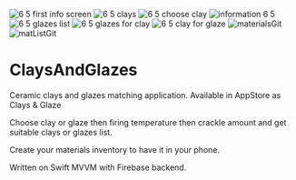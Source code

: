 ![6 5 first info screen](https://user-images.githubusercontent.com/63192967/122007989-35cde400-cdc1-11eb-82f9-358c0e3cd73e.png)
![6 5 clays](https://user-images.githubusercontent.com/63192967/122007636-d374e380-cdc0-11eb-903e-ebb42fdedab8.png)
![6 5 choose clay](https://user-images.githubusercontent.com/63192967/122007718-e982a400-cdc0-11eb-97e4-51a378e3424f.png)
![information 6 5](https://user-images.githubusercontent.com/63192967/122007782-fd2e0a80-cdc0-11eb-89dc-5831043793f3.png)
![6 5 glazes list](https://user-images.githubusercontent.com/63192967/122007881-1d5dc980-cdc1-11eb-9ebe-98f837966bc7.png)
![6 5 glazes for clay](https://user-images.githubusercontent.com/63192967/122008153-5bf38400-cdc1-11eb-93d0-46b866d3e21b.png)
![6 5 clay for glaze](https://user-images.githubusercontent.com/63192967/122008230-76c5f880-cdc1-11eb-882b-0ab5cdcea020.png)
![materialsGit](https://user-images.githubusercontent.com/63192967/135609769-1571abdf-576c-4791-ad47-76201b1b5cbc.png)
![matListGit](https://user-images.githubusercontent.com/63192967/135610040-c49223c2-9d83-4ea9-8be6-0c2c24b689f8.png)


# ClaysAndGlazes
Ceramic clays and glazes matching application. Available in AppStore as Clays &amp; Glaze

Choose clay or glaze then firing temperature then crackle amount and get suitable clays or glazes list. 

Create your materials inventory to have it in your phone.

Written on Swift MVVM with Firebase backend.
